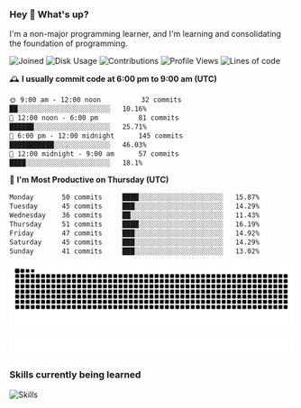 ### Hey :wave: What's up?

I'm a non-major programming learner, and I'm learning and consolidating the foundation of programming.

<!--START_SECTION:waka-->
![Joined](http://img.shields.io/badge/Joined-7%20years%20ago-6D67E4?style=flat&labelColor=453C67)
![Disk Usage](http://img.shields.io/badge/Github%27s%20Storage-602.9%20MB-FD841F?style=flat&labelColor=E14D2A)
![Contributions](http://img.shields.io/badge/Contributions%20in%202024-80-7DCE13?style=flat&labelColor=2B7A0B)
![Profile Views](http://img.shields.io/badge/Profile%20Views-0-3AB4F2?style=flat&labelColor=0078AA)
![Lines of code](https://img.shields.io/badge/Lines%20of%20code-2%20Million%20Lines%20of%20code-FF8B8B?style=flat&labelColor=EB4747)

🕰️ **I usually commit code at 6:00 pm to 9:00 am (UTC)** 

```text
🌞 9:00 am - 12:00 noon          32 commits     ██░░░░░░░░░░░░░░░░░░░░░░░   10.16% 
🌆 12:00 noon - 6:00 pm          81 commits     ██████░░░░░░░░░░░░░░░░░░░   25.71% 
🌃 6:00 pm - 12:00 midnight      145 commits    ███████████░░░░░░░░░░░░░░   46.03% 
🌙 12:00 midnight - 9:00 am      57 commits     ████░░░░░░░░░░░░░░░░░░░░░   18.1%
```
📅 **I'm Most Productive on Thursday (UTC)** 

```text
Monday       50 commits     ████░░░░░░░░░░░░░░░░░░░░░   15.87% 
Tuesday      45 commits     ███░░░░░░░░░░░░░░░░░░░░░░   14.29% 
Wednesday    36 commits     ██░░░░░░░░░░░░░░░░░░░░░░░   11.43% 
Thursday     51 commits     ████░░░░░░░░░░░░░░░░░░░░░   16.19% 
Friday       47 commits     ███░░░░░░░░░░░░░░░░░░░░░░   14.92% 
Saturday     45 commits     ███░░░░░░░░░░░░░░░░░░░░░░   14.29% 
Sunday       41 commits     ███░░░░░░░░░░░░░░░░░░░░░░   13.02%
```

<!--END_SECTION:waka-->

![Snake animation](https://raw.githubusercontent.com/dirname/dirname/output/snake.svg)

![metrics](github-metrics.svg)

### Skills currently being learned

![Skills](https://skillicons.dev/icons?i=linux,rust,go,solidity,typescript,bash,git,postgres,mysql,redis,mongo,docker,kubernetes,grafana,prometheus)
